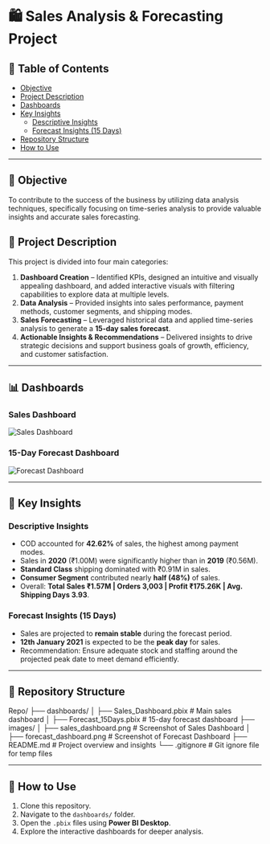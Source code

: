 # 🛍️ Sales Analysis & Forecasting Project

## 📑 Table of Contents
- [Objective](#-objective)
- [Project Description](#-project-description)
- [Dashboards](#-dashboards)
- [Key Insights](#-key-insights)
  - [Descriptive Insights](#descriptive-insights)
  - [Forecast Insights (15 Days)](#forecast-insights-15-days)
- [Repository Structure](#-repository-structure)
- [How to Use](#-how-to-use)

---

## 🎯 Objective
To contribute to the success of the business by utilizing data analysis techniques, specifically focusing on time-series analysis to provide valuable insights and accurate sales forecasting.

## 📖 Project Description
This project is divided into four main categories:
1. **Dashboard Creation** – Identified KPIs, designed an intuitive and visually appealing dashboard, and added interactive visuals with filtering capabilities to explore data at multiple levels.  
2. **Data Analysis** – Provided insights into sales performance, payment methods, customer segments, and shipping modes.  
3. **Sales Forecasting** – Leveraged historical data and applied time-series analysis to generate a **15-day sales forecast**.  
4. **Actionable Insights & Recommendations** – Delivered insights to drive strategic decisions and support business goals of growth, efficiency, and customer satisfaction.  

---

## 📊 Dashboards

### Sales Dashboard
![Sales Dashboard](images/sales_dashboard.png)

### 15-Day Forecast Dashboard
![Forecast Dashboard](images/forecast_dashboard.png)

---

## 🔑 Key Insights

### Descriptive Insights
- COD accounted for **42.62%** of sales, the highest among payment modes.  
- Sales in **2020** (₹1.00M) were significantly higher than in **2019** (₹0.56M).  
- **Standard Class** shipping dominated with ₹0.91M in sales.  
- **Consumer Segment** contributed nearly **half (48%)** of sales.  
- Overall: **Total Sales ₹1.57M | Orders 3,003 | Profit ₹175.26K | Avg. Shipping Days 3.93**.  

### Forecast Insights (15 Days)
- Sales are projected to **remain stable** during the forecast period.  
- **12th January 2021** is expected to be the **peak day** for sales.  
- Recommendation: Ensure adequate stock and staffing around the projected peak date to meet demand efficiently.  

---

## 📁 Repository Structure
Repo/
 ├── dashboards/
 │    ├── Sales_Dashboard.pbix          # Main sales dashboard
 │    ├── Forecast_15Days.pbix          # 15-day forecast dashboard
 ├── images/
 │    ├── sales_dashboard.png           # Screenshot of Sales Dashboard
 │    ├── forecast_dashboard.png        # Screenshot of Forecast Dashboard
 ├── README.md                          # Project overview and insights
 └── .gitignore                         # Git ignore file for temp files

---

## 🚀 How to Use
1. Clone this repository.  
2. Navigate to the `dashboards/` folder.  
3. Open the `.pbix` files using **Power BI Desktop**.  
4. Explore the interactive dashboards for deeper analysis.  
